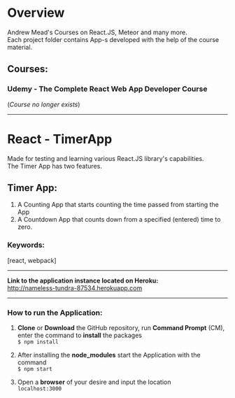 # Overview

Andrew Mead's Courses on React.JS, Meteor and many more.  
Each project folder contains App-s developed with the help of the course material.

## Courses:
### Udemy - The Complete React Web App Developer Course
(_Course no longer exists_)

***

# React - TimerApp

Made for testing and learning various React.JS library's capabilities.  
The Timer App has two features.

## Timer App:
1. A Counting App that starts counting the time passed from starting the App
2. A Countdown App that counts down from a specified (entered) time to zero.  

### Keywords:
[react, webpack]  

***
**Link to the application instance located on Heroku:**  
http://nameless-tundra-87534.herokuapp.com

***
### How to run the Application:
1. **Clone** or **Download** the GitHub repository, run **Command Prompt** (CM), enter the command to **install** the packages  
    `$ npm install`

2. After installing the **node_modules** start the Application with the command  
    `$ npm start`

3. Open a **browser** of your desire and input the location  
    `localhost:3000`
